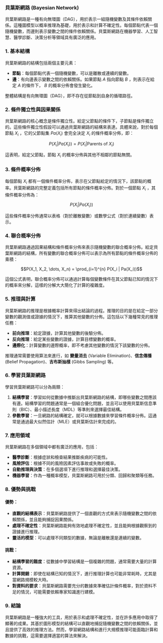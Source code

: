 ### 貝葉斯網路 (Bayesian Network)

貝葉斯網路是一種有向無環圖（DAG），用於表示一組隨機變數及其條件依賴關係。這種圖模型以概率推理為基礎，用於表示和計算不確定性。每個節點代表一個隨機變數，而邊則表示變數之間的條件依賴關係。貝葉斯網路在機器學習、人工智慧、醫學診斷、決策分析等領域具有廣泛的應用。

### 1. **基本結構**

貝葉斯網路的結構包括兩個主要元素：
- **節點**：每個節點代表一個隨機變數，可以是離散或連續的變數。
- **邊**：有向邊表示變數之間的依賴關係。如果節點  $`A`$  指向節點  $`B`$ ，則表示在給定  $`A`$  的條件下， $`B`$  的概率分佈會發生變化。

整體結構是有向無環圖（DAG），即不存在從節點到自身的循環路徑。

### 2. **條件獨立性與因果關係**

貝葉斯網路的核心概念是條件獨立性。給定父節點的條件下，子節點是條件獨立的。這些條件獨立性假設可以通過貝葉斯網路的結構來表達。具體來說，對於每個節點  $`X_i`$ ，它的父節點集  $`Pa(X_i)`$  會完全決定  $`X_i`$  的條件概率分佈，即：


```math
P(X_i | Pa(X_i)) = P(X_i | \text{Parents of } X_i)
```


這表明，給定父節點，節點  $`X_i`$  的概率分佈與其他不相鄰的節點無關。

### 3. **條件概率分佈**

每個節點  $`X_i`$  都有一個條件概率分佈，表示在父節點給定的情況下，該節點的概率。貝葉斯網路的完整定義包括所有節點的條件概率分佈。對於一個節點  $`X_i`$ ，其條件概率分佈為：


```math
P(X_i | Pa(X_i))
```


這些條件概率分佈通常以表格（對於離散變數）或數學公式（對於連續變數）表示。

### 4. **聯合概率分佈**

貝葉斯網路通過因果結構和條件概率分佈來表示隨機變數的聯合概率分佈。給定貝葉斯網路的結構，所有變數的聯合概率分佈可以表示為所有節點的條件概率分佈的乘積：


```math
P(X_1, X_2, \dots, X_n) = \prod_{i=1}^{n} P(X_i | Pa(X_i))
```


這個公式表明，聯合概率分佈可以通過計算每個變數條件在其父節點已知的情況下的概率來分解，這樣的分解大大簡化了計算的複雜度。

### 5. **推理與計算**

貝葉斯網路的推理是根據概率計算來得出結論的過程。推理的目的是在給定一部分變數的觀測值或證據的情況下，推算其他變數的分佈。這包括以下幾種常見的推理任務：

- **前向推理**：給定證據，計算其他變數的後驗分佈。
- **反向推理**：給定某些變數的證據，計算目標變數的概率。
- **邊際化**：計算變數的邊際概率，即不考慮其他變數的情況下該變數的分佈。

推理通常需要使用算法來進行，如 **變量消去** (Variable Elimination)、**信念傳播** (Belief Propagation)、**吉布斯抽樣** (Gibbs Sampling) 等。

### 6. **學習貝葉斯網路**

學習貝葉斯網路可以分為兩類：
1. **結構學習**：學習如何從數據中推斷出貝葉斯網路的結構，即哪些變數之間應該有邊。結構學習的問題通常是一個組合優化問題，並且可以使用貝葉斯信息準則（BIC）、最小描述長度（MDL）等準則來選擇最佳結構。
2. **參數學習**：一旦網路的結構確定，就可以根據數據來學習條件概率分佈。這通常是通過最大似然估計（MLE）或貝葉斯估計來完成的。

### 7. **應用領域**

貝葉斯網路在多個領域中都有廣泛的應用，包括：
- **醫學診斷**：根據症狀和檢查結果推斷疾病的可能性。
- **風險評估**：根據不同的風險因素評估事故或失敗的概率。
- **自動推理與決策**：在多個選項下進行推理和選擇最佳決策。
- **機器學習**：作為一種概率模型，貝葉斯網路可用於分類、回歸和聚類等任務。

### 8. **優勢與挑戰**

#### 優勢：
- **直觀的結構表示**：貝葉斯網路提供了一個直觀的方式來表示隨機變數之間的依賴關係，並且能夠捕捉因果關係。
- **處理不確定性**：貝葉斯網路能夠有效地處理不確定性，並且能夠根據觀察到的證據進行推理。
- **靈活的模型**：可以處理不同類型的數據，無論是離散還是連續的變數。

#### 挑戰：
- **結構學習的難度**：從數據中學習結構是一個複雜的問題，通常需要大量的計算資源。
- **計算開銷**：即使在結構已知的情況下，進行推理計算也可能非常耗時，尤其是當網路規模較大時。
- **對資料的要求**：貝葉斯網路需要充分的數據來準確估計條件概率，對於資料不足的情況，可能需要依賴專家知識進行建模。

### 9. **結論**

貝葉斯網路是一種強大的工具，用於表示和處理不確定性，並在許多應用中取得了顯著的成果。其基於圖形模型的結構可以直觀地捕捉隨機變數之間的依賴關係，並且提供了高效的推理方法。然而，學習網路結構和進行大規模推理可能面臨計算和數據的挑戰，這需要選擇適當的算法來解決。